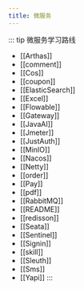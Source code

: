```yaml
---
title: 微服务
---
```


::: tip 微服务学习路线
- [[Arthas]]
- [[comment]]
- [[Cos]]
- [[coupon]]
- [[ElasticSearch]]
- [[Excel]]
- [[Flowable]]
- [[Gateway]]
- [[JavaAI]]
- [[Jmeter]]
- [[JustAuth]]
- [[MinIO]]
- [[Nacos]]
- [[Netty]]
- [[order]]
- [[Pay]]
- [[pdf]]
- [[RabbitMQ]]
- [[README]]
- [[redisson]]
- [[Seata]]
- [[Sentinel]]
- [[Signin]]
- [[skill]]
- [[Sleuth]]
- [[Sms]]
- [[Yapi]]
:::

